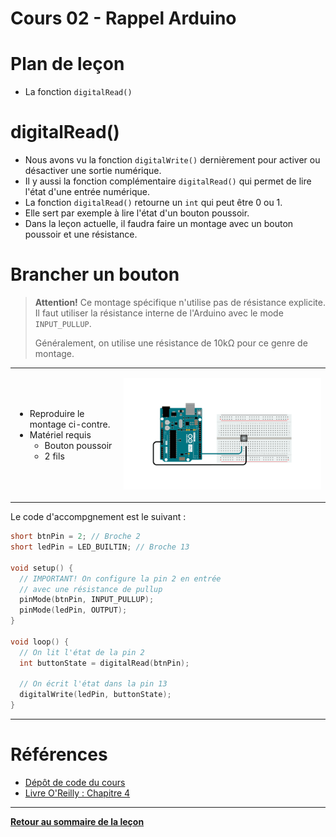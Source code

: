 # Cours 02 - Rappel Arduino <!-- omit in toc -->

# Plan de leçon
- La fonction `digitalRead()`

# digitalRead()
- Nous avons vu la fonction `digitalWrite()` dernièrement pour activer ou désactiver une sortie numérique.
- Il y aussi la fonction complémentaire `digitalRead()` qui permet de lire l'état d'une entrée numérique.
- La fonction `digitalRead()` retourne un `int` qui peut être 0 ou 1.
- Elle sert par exemple à lire l'état d'un bouton poussoir.
- Dans la leçon actuelle, il faudra faire un montage avec un bouton poussoir et une résistance.

# Brancher un bouton

> **Attention!** Ce montage spécifique n'utilise pas de résistance explicite. Il faut utiliser la résistance interne de l'Arduino avec le mode `INPUT_PULLUP`.
> 
> Généralement, on utilise une résistance de 10kΩ pour ce genre de montage.

<table>
<tr>
<td>

- Reproduire le montage ci-contre.
- Matériel requis
  - Bouton poussoir
  - 2 fils

</td>
<td>

![Alt text](img/06_arduino_bouton.png)

</td>
</tr>
</table>

Le code d'accompgnement est le suivant :

```cpp
short btnPin = 2; // Broche 2
short ledPin = LED_BUILTIN; // Broche 13

void setup() {
  // IMPORTANT! On configure la pin 2 en entrée 
  // avec une résistance de pullup
  pinMode(btnPin, INPUT_PULLUP);
  pinMode(ledPin, OUTPUT);
}

void loop() {
  // On lit l'état de la pin 2
  int buttonState = digitalRead(btnPin);

  // On écrit l'état dans la pin 13
  digitalWrite(ledPin, buttonState);
}
```

---

# Références
- [Dépôt de code du cours](https://github.com/nbourre/1SX_robotique)
- [Livre O'Reilly : Chapitre 4](https://www.oreilly.com/library/view/arduino-cookbook/9781449399368/ch04.html)

---

**[Retour au sommaire de la leçon](./README.md)**
